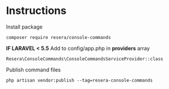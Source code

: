 # Instructions

Install package

```composer require resera/console-commands```

**IF LARAVEL < 5.5** Add to config/app.php in **providers** array

```Resera\ConsoleCommands\ConsoleCommandsServiceProvider::class```

Publish command files

```php artisan vendor:publish --tag=resera-console-commands```



